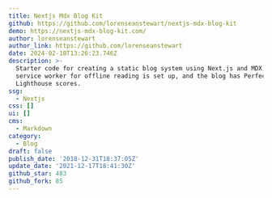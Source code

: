 ```yaml
---
title: Nextjs Mdx Blog Kit
github: https://github.com/lorenseanstewart/nextjs-mdx-blog-kit
demo: https://nextjs-mdx-blog-kit.com/
author: lorenseanstewart
author_link: https://github.com/lorenseanstewart
date: 2024-02-18T13:26:23.746Z
description: >-
  Starter code for creating a static blog system using Next.js and MDX. A
  service worker for offline reading is set up, and the blog has Perfect
  Lighthouse scores.
ssg:
  - Nextjs
css: []
ui: []
cms:
  - Markdown
category:
  - Blog
draft: false
publish_date: '2018-12-31T18:37:05Z'
update_date: '2021-12-17T18:41:30Z'
github_star: 483
github_fork: 85
---
```

